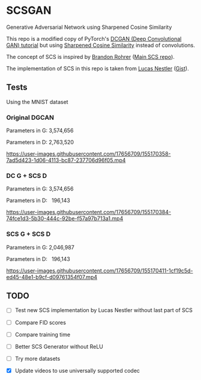 # SCSGAN
Generative Adversarial Network using Sharpened Cosine Similarity

This repo is a modified copy of PyTorch's [DCGAN (Deep Convolutional GAN) tutorial](https://github.com/pytorch/examples/tree/master/dcgan) but using [Sharpened Cosine Similarity](https://e2eml.school/scs.html) instead of convolutions.

The concept of SCS is inspired by [Brandon Rohrer](https://github.com/brohrer) ([Main SCS repo](https://github.com/brohrer/sharpened_cosine_similarity_torch)).

The implementation of SCS in this repo is taken from [Lucas Nestler](https://gist.github.com/ClashLuke) ([Gist](https://gist.github.com/ClashLuke/8f6521deef64789e76334f1b72a70d80)).

## Tests

Using the MNIST dataset

### Original DGCAN

Parameters in G: 3,574,656

Parameters in D: 2,763,520

https://user-images.githubusercontent.com/17656709/155170358-7ad5d423-1d06-4113-bc87-237706d96f05.mp4


### DC G + SCS D

Parameters in G: 3,574,656

Parameters in D:   196,143

https://user-images.githubusercontent.com/17656709/155170384-74fce1d3-5b30-444c-92be-f57a97b713a1.mp4


### SCS G + SCS D

Parameters in G: 2,046,987

Parameters in D:   196,143

https://user-images.githubusercontent.com/17656709/155170411-1cf19c5d-ed45-48e1-b9cf-d09761354f07.mp4


## TODO

- [ ] Test new SCS implementation by Lucas Nestler without last part of SCS

- [ ] Compare FID scores

- [ ] Compare training time

- [ ] Better SCS Generator without ReLU

- [ ] Try more datasets

- [x] Update videos to use universally supported codec

